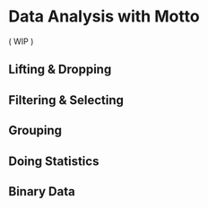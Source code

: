 # Data Analysis with Motto

( WIP )

## Lifting & Dropping

## Filtering & Selecting

## Grouping

## Doing Statistics

## Binary Data
